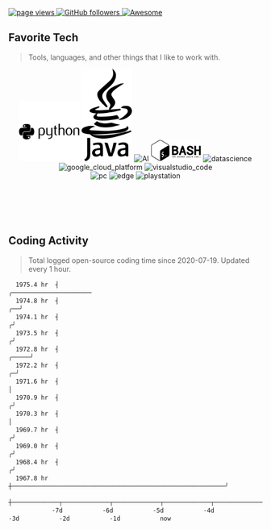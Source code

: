 <p align="left">
  <a href="https://github.com/IluF1g/IluF1g">
    <img src="https://komarev.com/ghpvc/?username=IluF1g" alt="page views" />
  </a>
  <a href="https://github.com/IluF1g?tab=followers">
    <img alt="GitHub followers" src="https://img.shields.io/github/followers/IluF1g?style=flat&logo=github">
  </a>
  <a href="https://github.com/abhisheknaiidu/awesome-github-profile-readme">
    <img alt="Awesome" src="https://awesome.re/mentioned-badge.svg">
  </a>
</p>



<h2 align="left">Favorite Tech</h2>

> Tools, languages, and other things that I like to work with.

<table>
  <p align="center">

<!-- For more icons please follow  https://github.com/MikeCodesDotNET/ColoredBadges -->
<img src="https://github.com/Xx-Ashutosh-xX/Xx-Ashutosh-xX/blob/master/assets/icons/python.png" alt="python" width="120" hight="50">
<img src="https://github.com/Xx-Ashutosh-xX/Xx-Ashutosh-xX/blob/master/assets/icons/java.png" alt="java"  width="100" hight="50">
<img src="https://github.com/Xx-Ashutosh-xX/Xx-Ashutosh-xX/blob/master/assets/icons/ai.png" alt="AI" width="90" hight="50">
<img src="https://github.com/Xx-Ashutosh-xX/Xx-Ashutosh-xX/blob/master/assets/icons/bash.png" alt="bash" width="100" hight="50">
<img src="https://github.com/Xx-Ashutosh-xX/Xx-Ashutosh-xX/blob/master/assets/icons/datascience.png" alt="datascience" width="180" hight="50">
</br>
<img src="https://github.com/Xx-Ashutosh-xX/Xx-Ashutosh-xX/blob/master/assets/icons/google_cloud_platform.png" alt="google_cloud_platform" width="270" hight="50">
<img src="https://github.com/Xx-Ashutosh-xX/Xx-Ashutosh-xX/blob/master/assets/icons/visualstudio_code.png" alt="visualstudio_code" width="240" hight="50">
</br>
<img src="https://github.com/Xx-Ashutosh-xX/Xx-Ashutosh-xX/blob/master/assets/icons/pc.png" alt="pc" width="100" hight="50">
<img src="https://github.com/Xx-Ashutosh-xX/Xx-Ashutosh-xX/blob/master/assets/icons/edge.png" alt="edge" width="100" hight="50">
<img src="https://github.com/Xx-Ashutosh-xX/Xx-Ashutosh-xX/blob/master/assets/icons/playstation@3x.png" alt="playstation" width="150" hight="50">
</p>
</br>
</br>
</br>
</table>

<h2 align="left">Coding Activity</h2>

> Total logged open-source coding time since 2020-07-19. Updated every 1 hour.

<!-- prettier-ignore-start -->
<!-- START_SECTION:ascii_graph -->

```
  1975.4 hr  ┤                                                                            ╭────────────────────── 
  1974.8 hr  ┤                                                                         ╭──╯                       
  1974.1 hr  ┤                                                                        ╭╯                          
  1973.5 hr  ┤                                                                       ╭╯                           
  1972.8 hr  ┤                                                                 ╭─────╯                            
  1972.2 hr  ┤                                                               ╭─╯                                  
  1971.6 hr  ┤                                                               │                                    
  1970.9 hr  ┤                                                              ╭╯                                    
  1970.3 hr  ┤                                                              │                                     
  1969.7 hr  ┤                                                             ╭╯                                     
  1969.0 hr  ┤                                                            ╭╯                                      
  1968.4 hr  ┤                                                           ╭╯                                       
  1967.8 hr  ┼───────────────────────────────────────────────────────────╯                                        
             ┼─────────────┬─────────────┬─────────────┬─────────────┬─────────────┬─────────────┬─────────────┤ 
            -7d           -6d           -5d           -4d           -3d           -2d           -1d           now
```
